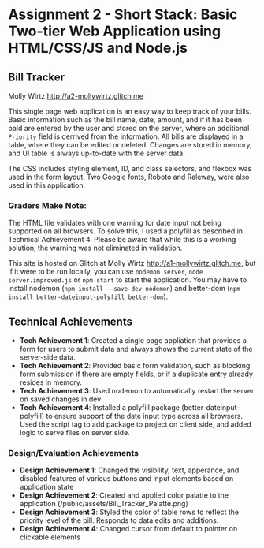 Assignment 2 - Short Stack: Basic Two-tier Web Application using HTML/CSS/JS and Node.js  
===

## Bill Tracker

Molly Wirtz http://a2-mollywirtz.glitch.me

This single page web application is an easy way to keep track of your bills. Basic information such as the bill name, date, amount, and if it has been paid are entered by the user and stored on the server, where an additional `Priority` field is derrived from the information. All bills are displayed in a table, where they can be edited or deleted. Changes are stored in memory, and UI table is always up-to-date with the server data. 

The CSS includes styling element, ID, and class selectors, and flexbox was used in the form layout. Two Google fonts, Roboto and Raleway, were also used in this application.

### Graders Make Note:
The HTML file validates with one warning for date input not being supported on all browsers. To solve this, I used a polyfill as described in Technical Achievement 4. Please be aware that while this is a working solution, the warning was not eliminated in validation.

This site is hosted on Glitch at Molly Wirtz http://a1-mollywirtz.glitch.me, but if it were to be run locally, you can use `nodemon server`, `node server.improved.js` or `npm start` to start the application. You may have to install nodemon (`npm install --save-dev nodemon`) and better-dom (`npm install better-dateinput-polyfill better-dom`). 

## Technical Achievements
- **Tech Achievement 1**: Created a single page appliation that provides a form for users to submit data and always shows the current state of the server-side data. 
- **Tech Achievement 2**: Provided basic form validation, such as blocking form submission if there are empty fields, or if a duplicate entry already resides in memory.
- **Tech Achievement 3**: Used nodemon to automatically restart the server on saved changes in dev
- **Tech Achievement 4**: Installed a polyfill package (better-dateinput-polyfill) to ensure support of the date input type across all browsers. Used the script tag to add package to project on client side, and added logic to serve files on server side.  

### Design/Evaluation Achievements
- **Design Achievement 1**: Changed the visibility, text, apperance, and disabled features of various buttons and input elements based on application state
- **Design Achievement 2**: Created and applied color palatte to the application (/public/assets/Bill_Tracker_Palatte.png)
- **Design Achievement 3**: Styled the color of table rows to reflect the priority level of the bill. Responds to data edits and additions.
- **Design Achievement 4**: Changed cursor from default to pointer on clickable elements